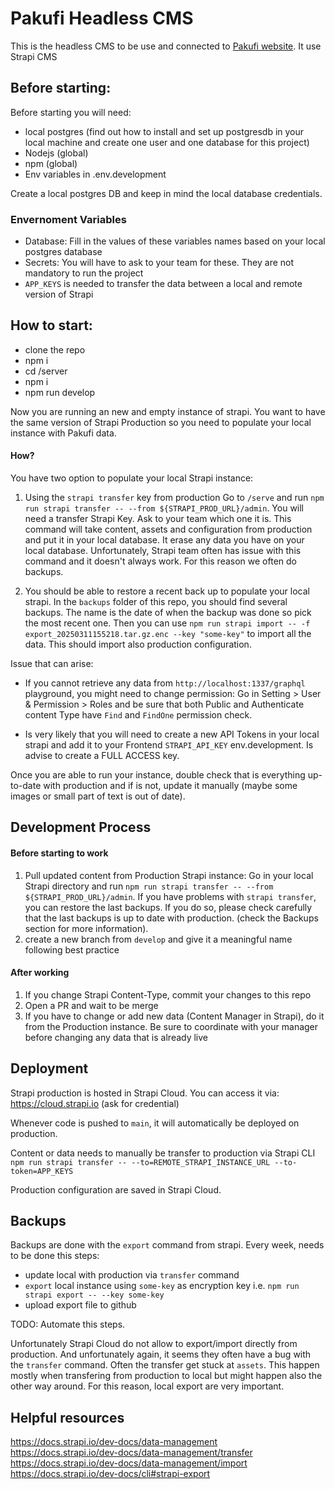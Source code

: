 # Pakufi Headless CMS

This is the headless CMS to be use and connected to [Pakufi website](https://github.com/pakufi-agency/website/website).
It use Strapi CMS

## Before starting:

Before starting you will need:

- local postgres (find out how to install and set up postgresdb in your local machine and create one user and one database for this project)
- Nodejs (global)
- npm (global)
- Env variables in .env.development

Create a local postgres DB and keep in mind the local database credentials.

### Envernoment Variables

- Database: Fill in the values of these variables names based on your local postgres database
- Secrets: You will have to ask to your team for these. They are not mandatory to run the project
- `APP_KEYS` is needed to transfer the data between a local and remote version of Strapi

## How to start:

- clone the repo
- npm i
- cd /server
- npm i
- npm run develop

Now you are running an new and empty instance of strapi.
You want to have the same version of Strapi Production so you need to populate your local instance with Pakufi data.

#### How?

You have two option to populate your local Strapi instance:

1. Using the `strapi transfer` key from production
   Go to `/serve` and run `npm run strapi transfer -- --from ${STRAPI_PROD_URL}/admin`. You will need a transfer Strapi Key. Ask to your team which one it is.
   This command will take content, assets and configuration from production and put it in your local database. It erase any data you have on your local database.
   Unfortunately, Strapi team often has issue with this command and it doesn't always work.
   For this reason we often do backups.

2. You should be able to restore a recent back up to populate your local strapi.
   In the `backups` folder of this repo, you should find several backups. The name is the date of when the backup was done so pick the most recent one.
   Then you can use `npm run strapi import -- -f export_20250311155218.tar.gz.enc --key "some-key"` to import all the data.
   This should import also production configuration.

Issue that can arise:

- If you cannot retrieve any data from `http://localhost:1337/graphql` playground, you might need to change permission: Go in Setting > User & Permission > Roles and be sure that both Public and Authenticate content Type have `Find` and `FindOne` permission check.

- Is very likely that you will need to create a new API Tokens in your local strapi and add it to your Frontend `STRAPI_API_KEY` env.development. Is advise to create a FULL ACCESS key.

Once you are able to run your instance, double check that is everything up-to-date with production and if is not, update it manually (maybe some images or small part of text is out of date).

## Development Process

#### Before starting to work

1. Pull updated content from Production Strapi instance: Go in your local Strapi directory and run `npm run strapi transfer -- --from ${STRAPI_PROD_URL}/admin`. If you have problems with `strapi transfer`, you can restore the last backups. If you do so, please check carefully that the last backups is up to date with production. (check the Backups section for more information).
2. create a new branch from `develop` and give it a meaningful name following best practice

#### After working

1. If you change Strapi Content-Type, commit your changes to this repo
2. Open a PR and wait to be merge
3. If you have to change or add new data (Content Manager in Strapi), do it from the Production instance. Be sure to coordinate with your manager before changing any data that is already live

## Deployment

Strapi production is hosted in Strapi Cloud.
You can access it via: https://cloud.strapi.io (ask for credential)

Whenever code is pushed to `main`, it will automatically be deployed on production.

Content or data needs to manually be transfer to production via Strapi CLI `npm run strapi transfer -- --to=REMOTE_STRAPI_INSTANCE_URL --to-token=APP_KEYS`

Production configuration are saved in Strapi Cloud.

## Backups

Backups are done with the `export` command from strapi.
Every week, needs to be done this steps:

- update local with production via `transfer` command
- `export` local instance using `some-key` as encryption key i.e. `npm run strapi export -- --key some-key`
- upload export file to github

TODO: Automate this steps.

Unfortunately Strapi Cloud do not allow to export/import directly from production.
And unfortunately again, it seems they often have a bug with the `transfer` command. Often the transfer get stuck at `assets`. This happen mostly when transfering from production to local but might happen also the other way around.
For this reason, local export are very important.

## Helpful resources

https://docs.strapi.io/dev-docs/data-management
https://docs.strapi.io/dev-docs/data-management/transfer
https://docs.strapi.io/dev-docs/data-management/import
https://docs.strapi.io/dev-docs/cli#strapi-export
